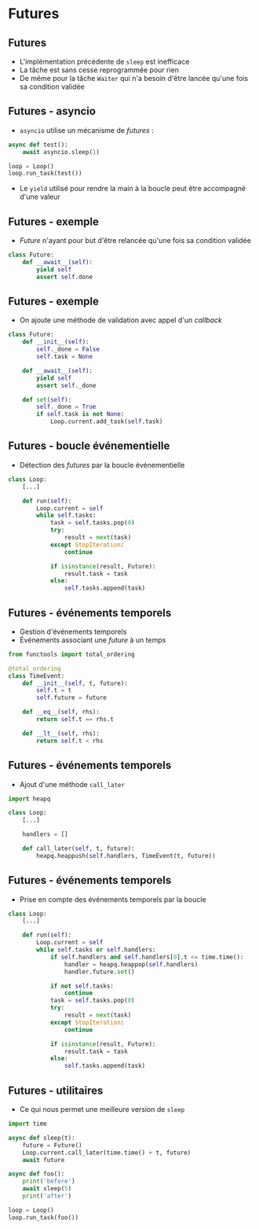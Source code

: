 # Futures


## Futures

* L'implémentation précédente de `sleep` est inefficace
* La tâche est sans cesse reprogrammée pour rien
* De même pour la tâche `Waiter` qui n'a besoin d'être lancée qu'une fois sa condition validée


## Futures - asyncio

* `asyncio` utilise un mécanisme de _futures_ :

```python
async def test():
    await asyncio.sleep(1)

loop = Loop()
loop.run_task(test())
```

* Le `yield` utilisé pour rendre la main à la boucle peut être accompagné d'une valeur


## Futures - exemple

* _Future_ n'ayant pour but d'être relancée qu'une fois sa condition validée

```python
class Future:
    def __await__(self):
        yield self
        assert self.done
```


## Futures - exemple

* On ajoute une méthode de validation avec appel d'un _callback_

```python
class Future:
    def __init__(self):
        self._done = False
        self.task = None

    def __await__(self):
        yield self
        assert self._done

    def set(self):
        self._done = True
        if self.task is not None:
            Loop.current.add_task(self.task)
```


## Futures - boucle événementielle

* Détection des _futures_ par la boucle événementielle

```python
class Loop:
    [...]

    def run(self):
        Loop.current = self
        while self.tasks:
            task = self.tasks.pop(0)
            try:
                result = next(task)
            except StopIteration:
                continue

            if isinstance(result, Future):
                result.task = task
            else:
                self.tasks.append(task)
```


## Futures - événements temporels

* Gestion d'événements temporels
* Événements associant une _future_ à un temps

```python
from functools import total_ordering

@total_ordering
class TimeEvent:
    def __init__(self, t, future):
        self.t = t
        self.future = future

    def __eq__(self, rhs):
        return self.t == rhs.t

    def __lt__(self, rhs):
        return self.t < rhs
```


## Futures - événements temporels

* Ajout d'une méthode `call_later`

```python
import heapq

class Loop:
    [...]

    handlers = []

    def call_later(self, t, future):
        heapq.heappush(self.handlers, TimeEvent(t, future))
```


## Futures - événements temporels

* Prise en compte des événements temporels par la boucle

```python
class Loop:
    [...]

    def run(self):
        Loop.current = self
        while self.tasks or self.handlers:
            if self.handlers and self.handlers[0].t <= time.time():
                handler = heapq.heappop(self.handlers)
                handler.future.set()

            if not self.tasks:
                continue
            task = self.tasks.pop(0)
            try:
                result = next(task)
            except StopIteration:
                continue

            if isinstance(result, Future):
                result.task = task
            else:
                self.tasks.append(task)
```


## Futures - utilitaires

* Ce qui nous permet une meilleure version de `sleep`

```python
import time

async def sleep(t):
    future = Future()
    Loop.current.call_later(time.time() + t, future)
    await future
```

```python
async def foo():
    print('before')
    await sleep(5)
    print('after')
```

```python
loop = Loop()
loop.run_task(foo())
```
